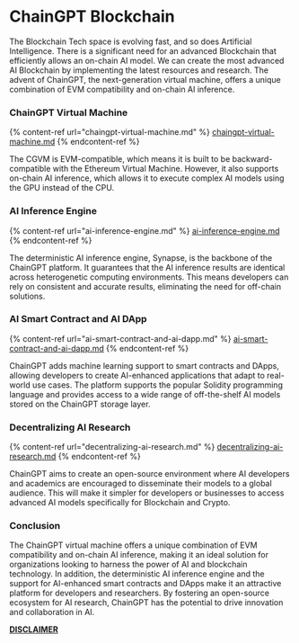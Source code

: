 # ChainGPT Blockchain

The Blockchain Tech space is evolving fast, and so does Artificial Intelligence. There is a significant need for an advanced Blockchain that efficiently allows an on-chain AI model. We can create the most advanced AI Blockchain by implementing the latest resources and research. The advent of ChainGPT, the next-generation virtual machine, offers a unique combination of EVM compatibility and on-chain AI inference.



### ChainGPT Virtual Machine

{% content-ref url="chaingpt-virtual-machine.md" %}
[chaingpt-virtual-machine.md](chaingpt-virtual-machine.md)
{% endcontent-ref %}

The CGVM is EVM-compatible, which means it is built to be backward-compatible with the Ethereum Virtual Machine. However, it also supports on-chain AI inference, which allows it to execute complex AI models using the GPU instead of the CPU.&#x20;



### AI Inference Engine

{% content-ref url="ai-inference-engine.md" %}
[ai-inference-engine.md](ai-inference-engine.md)
{% endcontent-ref %}

The deterministic AI inference engine, Synapse, is the backbone of the ChainGPT platform. It guarantees that the AI inference results are identical across heterogenetic computing environments. This means developers can rely on consistent and accurate results, eliminating the need for off-chain solutions.



### AI Smart Contract and AI DApp

{% content-ref url="ai-smart-contract-and-ai-dapp.md" %}
[ai-smart-contract-and-ai-dapp.md](ai-smart-contract-and-ai-dapp.md)
{% endcontent-ref %}

ChainGPT adds machine learning support to smart contracts and DApps, allowing developers to create AI-enhanced applications that adapt to real-world use cases. The platform supports the popular Solidity programming language and provides access to a wide range of off-the-shelf AI models stored on the ChainGPT storage layer.&#x20;



### Decentralizing AI Research

{% content-ref url="decentralizing-ai-research.md" %}
[decentralizing-ai-research.md](decentralizing-ai-research.md)
{% endcontent-ref %}

ChainGPT aims to create an open-source environment where AI developers and academics are encouraged to disseminate their models to a global audience. This will make it simpler for developers or businesses to access advanced AI models specifically for Blockchain and Crypto.



### Conclusion

The ChainGPT virtual machine offers a unique combination of EVM compatibility and on-chain AI inference, making it an ideal solution for organizations looking to harness the power of AI and blockchain technology. In addition, the deterministic AI inference engine and the support for AI-enhanced smart contracts and DApps make it an attractive platform for developers and researchers. By fostering an open-source ecosystem for AI research, ChainGPT has the potential to drive innovation and collaboration in AI.



[**DISCLAIMER**](../../../legal/disclaimer.md)
